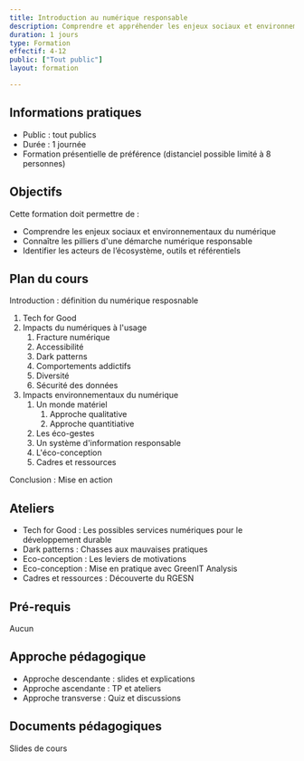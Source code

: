 ```yaml
---
title: Introduction au numérique responsable
description: Comprendre et appréhender les enjeux sociaux et environnementaux du numérique
duration: 1 jours
type: Formation
effectif: 4-12
public: ["Tout public"]
layout: formation

---
```


## Informations pratiques

- Public : tout publics
- Durée : 1 journée
- Formation présentielle de préférence (distanciel possible limité à 8 personnes)

## Objectifs

Cette formation doit permettre de :
- Comprendre les enjeux sociaux et environnementaux du numérique
- Connaître les pilliers d'une démarche numérique responsable
- Identifier les acteurs de l’écosystème, outils et référentiels

## Plan du cours

Introduction : définition du numérique resposnable

1. Tech for Good
2. Impacts du numériques à l'usage
    1. Fracture numérique
    2. Accessibilité
    3. Dark patterns
    4. Comportements addictifs
    5. Diversité
    6. Sécurité des données
3. Impacts environnementaux du numérique
    1. Un monde matériel
        1. Approche qualitative
        2. Approche quantitiative
    2. Les éco-gestes
    3. Un système d'information responsable
    4. L'éco-conception
    5. Cadres et ressources

Conclusion : Mise en action

## Ateliers

- Tech for Good : Les possibles services numériques pour le développement durable
- Dark patterns : Chasses aux mauvaises pratiques
- Eco-conception : Les leviers de motivations
- Eco-conception : Mise en pratique avec GreenIT Analysis
- Cadres et ressources : Découverte du RGESN

## Pré-requis

Aucun

## Approche pédagogique

- Approche descendante  : slides et explications
- Approche ascendante : TP et ateliers
- Approche transverse : Quiz et discussions

## Documents pédagogiques

Slides de cours